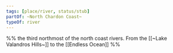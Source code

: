 ```yaml
---
tags: [place/river, status/stub]
partOf: ~North Chardon Coast~
typeOf: river
---
```

%% the third  northmost of the north coast rivers. From the [[~Lake Valandros Hills~]] to the [[Endless Ocean]]  %%
